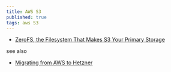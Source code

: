```yaml
---
title: AWS S3
published: true
tags: aws S3
---
```

- [ZeroFS, the Filesystem That Makes S3 Your Primary Storage ](https://news.ycombinator.com/item?id=45174724)

see also
- [Migrating from AWS to Hetzner](https://news.ycombinator.com/item?id=45614922)